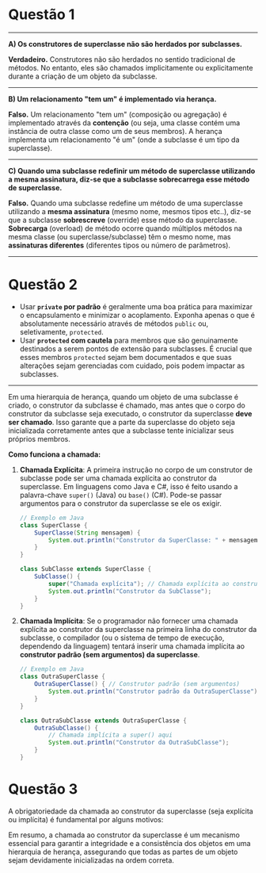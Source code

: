 # Questão 1
---

**A) Os construtores de superclasse não são herdados por subclasses.**

**Verdadeiro.** Construtores não são herdados no sentido tradicional de métodos. No entanto, eles são chamados implicitamente ou explicitamente durante a criação de um objeto da subclasse.

---

**B) Um relacionamento "tem um" é implementado via herança.**

**Falso.** Um relacionamento "tem um" (composição ou agregação) é implementado através da **contenção** (ou seja, uma classe contém uma instância de outra classe como um de seus membros). A herança implementa um relacionamento "é um" (onde a subclasse é um tipo da superclasse).

---

**C) Quando uma subclasse redefinir um método de superclasse utilizando a mesma assinatura, diz-se que a subclasse sobrecarrega esse método de superclasse.**

**Falso.** Quando uma subclasse redefine um método de uma superclasse utilizando a **mesma assinatura** (mesmo nome, mesmos tipos etc..), diz-se que a subclasse **sobrescreve** (override) esse método da superclasse. **Sobrecarga** (overload) de método ocorre quando múltiplos métodos na mesma classe (ou superclasse/subclasse) têm o mesmo nome, mas **assinaturas diferentes** (diferentes tipos ou número de parâmetros).

---
# Questão 2

* Usar **`private` por padrão** é geralmente uma boa prática para maximizar o encapsulamento e minimizar o acoplamento. Exponha apenas o que é absolutamente necessário através de métodos `public` ou, seletivamente, `protected`.
* Usar **`protected` com cautela** para membros que são genuinamente destinados a serem pontos de extensão para subclasses. É crucial que esses membros `protected` sejam bem documentados e que suas alterações sejam gerenciadas com cuidado, pois podem impactar as subclasses.
---

Em uma hierarquia de herança, quando um objeto de uma subclasse é criado, o construtor da subclasse é chamado, mas antes que o corpo do construtor da subclasse seja executado, o construtor da superclasse **deve ser chamado**. Isso garante que a parte da superclasse do objeto seja inicializada corretamente antes que a subclasse tente inicializar seus próprios membros.

**Como funciona a chamada:**

1.  **Chamada Explícita**: A primeira instrução no corpo de um construtor de subclasse pode ser uma chamada explícita ao construtor da superclasse. Em linguagens como Java e C#, isso é feito usando a palavra-chave `super()` (Java) ou `base()` (C#). Pode-se passar argumentos para o construtor da superclasse se ele os exigir.
    ```java
    // Exemplo em Java
    class SuperClasse {
        SuperClasse(String mensagem) {
            System.out.println("Construtor da SuperClasse: " + mensagem);
        }
    }

    class SubClasse extends SuperClasse {
        SubClasse() {
            super("Chamada explícita"); // Chamada explícita ao construtor da superclasse
            System.out.println("Construtor da SubClasse");
        }
    }
    ```

2.  **Chamada Implícita**: Se o programador não fornecer uma chamada explícita ao construtor da superclasse na primeira linha do construtor da subclasse, o compilador (ou o sistema de tempo de execução, dependendo da linguagem) tentará inserir uma chamada implícita ao **construtor padrão (sem argumentos) da superclasse**.
    ```java
    // Exemplo em Java
    class OutraSuperClasse {
        OutraSuperClasse() { // Construtor padrão (sem argumentos)
            System.out.println("Construtor padrão da OutraSuperClasse");
        }
    }

    class OutraSubClasse extends OutraSuperClasse {
        OutraSubClasse() {
            // Chamada implícita a super() aqui
            System.out.println("Construtor da OutraSubClasse");
        }
    }
    ```

# Questão 3

A obrigatoriedade da chamada ao construtor da superclasse (seja explícita ou implícita) é fundamental por alguns motivos:

Em resumo, a chamada ao construtor da superclasse é um mecanismo essencial para garantir a integridade e a consistência dos objetos em uma hierarquia de herança, assegurando que todas as partes de um objeto sejam devidamente inicializadas na ordem correta.

